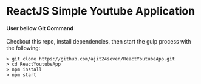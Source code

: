 # ReactJS Simple Youtube Application

#### User bellow Git Command
Checkout this repo, install dependencies, then start the gulp process with the following:

```
> git clone https://github.com/ajit24seven/ReactYoutubeApp.git
> cd ReactYoutubeApp
> npm install
> npm start

```
